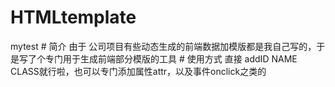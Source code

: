 # HTMLtemplate
mytest
# 简介
由于 公司项目有些动态生成的前端数据加模版都是我自己写的，于是写了个专门用于生成前端部分模版的工具
# 使用方式
直接 addID NAME CLASS就行啦，也可以专门添加属性attr，以及事件onclick之类的
